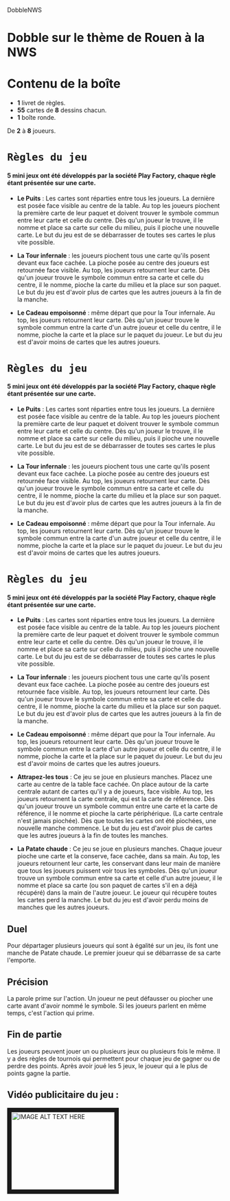 DobbleNWS
# Dobble sur le thème de Rouen à la NWS




# Contenu de la boîte

* **1** livret de règles.
* **55** cartes de **8** dessins chacun.
* **1** boîte ronde. 

De **2**  à **8** joueurs. 

# `Règles du jeu`


#### 5 mini jeux ont été développés par la société Play Factory, chaque règle étant présentée sur une carte.

* **Le Puits** : Les cartes sont réparties entre tous les joueurs. La dernière est posée face visible au centre de la table. Au top les joueurs piochent la première carte de leur paquet et doivent trouver le symbole commun entre leur carte et celle du centre. Dès qu'un joueur le trouve, il le nomme et place sa carte sur celle du milieu, puis il pioche une nouvelle carte. Le but du jeu est de se débarrasser de toutes ses cartes le plus vite possible.

* **La Tour infernale** : les joueurs piochent tous une carte qu'ils posent devant eux face cachée. La pioche posée au centre des joueurs est retournée face visible. Au top, les joueurs retournent leur carte. Dès qu'un joueur trouve le symbole commun entre sa carte et celle du centre, il le nomme, pioche la carte du milieu et la place sur son paquet. Le but du jeu est d'avoir plus de cartes que les autres joueurs à la fin de la manche.

* **Le Cadeau empoisonné** : même départ que pour la Tour infernale. Au top, les joueurs retournent leur carte. Dès qu'un joueur trouve le symbole commun entre la carte d'un autre joueur et celle du centre, il le nomme, pioche la carte et la place sur le paquet du joueur. Le but du jeu est d'avoir moins de cartes que les autres joueurs.

# `Règles du jeu`


#### 5 mini jeux ont été développés par la société Play Factory, chaque règle étant présentée sur une carte.

* **Le Puits** : Les cartes sont réparties entre tous les joueurs. La dernière est posée face visible au centre de la table. Au top les joueurs piochent la première carte de leur paquet et doivent trouver le symbole commun entre leur carte et celle du centre. Dès qu'un joueur le trouve, il le nomme et place sa carte sur celle du milieu, puis il pioche une nouvelle carte. Le but du jeu est de se débarrasser de toutes ses cartes le plus vite possible.

* **La Tour infernale** : les joueurs piochent tous une carte qu'ils posent devant eux face cachée. La pioche posée au centre des joueurs est retournée face visible. Au top, les joueurs retournent leur carte. Dès qu'un joueur trouve le symbole commun entre sa carte et celle du centre, il le nomme, pioche la carte du milieu et la place sur son paquet. Le but du jeu est d'avoir plus de cartes que les autres joueurs à la fin de la manche.

* **Le Cadeau empoisonné** : même départ que pour la Tour infernale. Au top, les joueurs retournent leur carte. Dès qu'un joueur trouve le symbole commun entre la carte d'un autre joueur et celle du centre, il le nomme, pioche la carte et la place sur le paquet du joueur. Le but du jeu est d'avoir moins de cartes que les autres joueurs.

# `Règles du jeu`


#### 5 mini jeux ont été développés par la société Play Factory, chaque règle étant présentée sur une carte.

* **Le Puits** : Les cartes sont réparties entre tous les joueurs. La dernière est posée face visible au centre de la table. Au top les joueurs piochent la première carte de leur paquet et doivent trouver le symbole commun entre leur carte et celle du centre. Dès qu'un joueur le trouve, il le nomme et place sa carte sur celle du milieu, puis il pioche une nouvelle carte. Le but du jeu est de se débarrasser de toutes ses cartes le plus vite possible.

* **La Tour infernale** : les joueurs piochent tous une carte qu'ils posent devant eux face cachée. La pioche posée au centre des joueurs est retournée face visible. Au top, les joueurs retournent leur carte. Dès qu'un joueur trouve le symbole commun entre sa carte et celle du centre, il le nomme, pioche la carte du milieu et la place sur son paquet. Le but du jeu est d'avoir plus de cartes que les autres joueurs à la fin de la manche.

* **Le Cadeau empoisonné** : même départ que pour la Tour infernale. Au top, les joueurs retournent leur carte. Dès qu'un joueur trouve le symbole commun entre la carte d'un autre joueur et celle du centre, il le nomme, pioche la carte et la place sur le paquet du joueur. Le but du jeu est d'avoir moins de cartes que les autres joueurs.

* **Attrapez-les tous** : Ce jeu se joue en plusieurs manches. Placez une carte au centre de la table face cachée. On place autour de la carte centrale autant de cartes qu'il y a de joueurs, face visible. Au top, les joueurs retournent la carte centrale, qui est la carte de référence. Dès qu'un joueur trouve un symbole commun entre une carte et la carte de référence, il le nomme et pioche la carte périphérique. (La carte centrale n'est jamais piochée). Dès que toutes les cartes ont été piochées, une nouvelle manche commence. Le but du jeu est d'avoir plus de cartes que les autres joueurs à la fin de toutes les manches.

* **La Patate chaude** : Ce jeu se joue en plusieurs manches. Chaque joueur pioche une carte et la conserve, face cachée, dans sa main. Au top, les joueurs retournent leur carte, les conservant dans leur main de manière que tous les joueurs puissent voir tous les symboles. Dès qu'un joueur trouve un symbole commun entre sa carte et celle d'un autre joueur, il le nomme et place sa carte (ou son paquet de cartes s'il en a déjà récupéré) dans la main de l'autre joueur. Le joueur qui récupère toutes les cartes perd la manche. Le but du jeu est d'avoir perdu moins de manches que les autres joueurs.

## Duel 
Pour départager plusieurs joueurs qui sont à égalité sur un jeu, ils font une manche de Patate chaude. Le premier joueur qui se débarrasse de sa carte l'emporte.

## Précision 
La parole prime sur l'action. Un joueur ne peut défausser ou piocher une carte avant d'avoir nommé le symbole. Si les joueurs parlent en même temps, c'est l'action qui prime.

## Fin de partie
Les joueurs peuvent jouer un ou plusieurs jeux ou plusieurs fois le même. Il y a des règles de tournois qui permettent pour chaque jeu de gagner ou de perdre des points. Après avoir joué les 5 jeux, le joueur qui a le plus de points gagne la partie. 



## Vidéo publicitaire du jeu : 

<a href="https://www.youtube.com/watch?v=FV7LaOZplwI
" target="_blank"><img src="http://img.youtube.com/vi/YOUTUBE_VIDEO_ID_HERE/0.jpg" 
alt="IMAGE ALT TEXT HERE" width="240" height="180" border="10" /></a>
